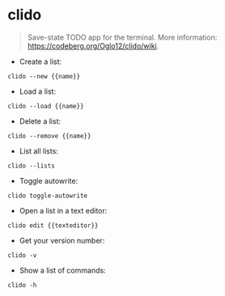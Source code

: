 # clido

> Save-state TODO app for the terminal.
> More information: <https://codeberg.org/Oglo12/clido/wiki>.

- Create a list:

`clido --new {{name}}`

- Load a list:

`clido --load {{name}}`

- Delete a list:

`clido --remove {{name}}`

- List all lists:

`clido --lists`

- Toggle autowrite:

`clido toggle-autowrite`

- Open a list in a text editor:

`clido edit {{texteditor}}`

- Get your version number:

`clido -v`

- Show a list of commands:

`clido -h`
